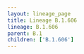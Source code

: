 ```yaml
---
layout: lineage_page
title: Lineage B.1.606
lineage: B.1.606
parent: B.1
children: ['B.1.606']
---
```

